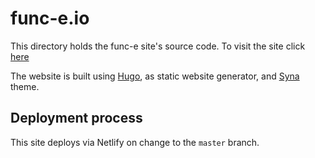 # func-e.io

This directory holds the func-e site's source code. To visit the site click [here](https://func-e.io/)

The website is built using [Hugo](https://gohugo.io/), as static website generator, and [Syna](https://about.okkur.org/syna/) theme.

## Deployment process
This site deploys via Netlify on change to the `master` branch.

